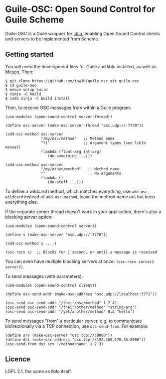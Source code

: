 Guile-OSC: Open Sound Control for Guile Scheme
==============================================

Guile-OSC is a Guile wrapper for [liblo](https://github.com/radarsat1/liblo),
enabling Open Sound Control clients and servers to be implemented from Scheme.


Getting started
---------------

You will need the development files for Guile and liblo installed, as well as
[Meson](https://mesonbuild.com/).  Then:

```
$ git clone https://github.com/taw10/guile-osc.git guile-osc
$ cd guile-osc
$ meson setup build
$ ninja -C build
$ sudo ninja -C build install
```

Then, to receive OSC messages from within a Guile program:

```
(use-modules (open-sound-control server-thread))

(define osc-server (make-osc-server-thread "osc.udp://:7770"))

(add-osc-method osc-server
                "/my/osc/method"   ;; Method name
                "fi"               ;; Argument types (see liblo manual)
                (lambda (float-arg int-arg)
                   (do-something ...)))

(add-osc-method osc-server
                "/my/other/method"   ;; Method name
                ""                   ;; No arguments
                (lambda ()
                   (do-stuff ...)))
```

To define a wildcard method, which matches everything, use `add-osc-wildcard`
instead of `add-osc-method`, leave the method name out but keep everything
else.

If the separate server thread doesn't work in your application, there's also a
blocking server option:

```
(use-modules (open-sound-control server))

(define s (make-osc-server "osc.udp://:7770"))

(add-osc-method s ....)

(osc-recv s)  ;; Blocks for 1 second, or until a message is received
```

You can even have multiple blocking servers at once: `(osc-recv server1 server2)`.

To send messages (with parameters):

```
(use-modules (open-sound-control client))

(define osc-send-addr (make-osc-address "osc.udp://localhost:7771"))

(osc-send osc-send-addr "/their/osc/method" 1 2 4)
(osc-send osc-send-addr "/their/other/method" "string-arg")
(osc-send osc-send-addr "/yet/another/method" 0.3 "hello")
```

To send messages "from" a particular server, e.g. to communicate
bidirectionally via a TCP connection, use `osc-send-from`.  For example:

```
(define srv (make-osc-server "osc.tcp://:8000"))
(define dst (make-osc-address "osc.tcp://192.168.178.35:8000"))
(osc-send-from dst srv "/method/name" 1 2 3)
```

Licence
-------

LGPL 2.1, the same as liblo itself.
